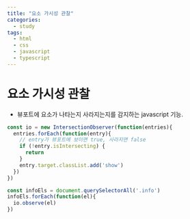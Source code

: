 ```yaml
---
title: "요소 가시성 관찰"
categories:
  - study
tags:
  - html
  - css
  - javascript
  - typescript
---
```


# 요소 가시성 관찰

- 뷰포트에 요소가 나타는지 사라지는지를 감지하는 javascript 기능.

```javascript
const io = new IntersectionObserver(function(entries){
  entries.forEach(function(entry){
    // entry가 뷰포트에 보이면 true, 사라지면 false
    if (!entry.isIntersecting) {
      return
    }
    entry.target.classList.add('show')
  })
})

const infoEls = document.querySelectorAll('.info')
infoEls.forEach(function(el){
  io.observe(el)
})
```